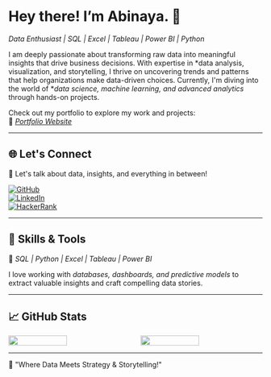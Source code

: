 
# Hey there! I’m Abinaya. 👋  

*Data Enthusiast | SQL | Excel | Tableau | Power BI | Python*  

I am deeply passionate about transforming raw data into meaningful insights that drive business decisions. With expertise in *data analysis, visualization, and storytelling, I thrive on uncovering trends and patterns that help organizations make data-driven choices. Currently, I'm diving into the world of **data science, machine learning, and advanced analytics* through hands-on projects.  

Check out my portfolio to explore my work and projects:  
🔗 [*Portfolio Website*](https://accessible-aquarius-3c5.notion.site/Abinaya-Goud-186990c48fc7806c9890d1af183c26b7)  

---

## 🌐 Let's Connect  
📌 Let's talk about data, insights, and everything in between!  

[![GitHub](https://img.shields.io/badge/-GitHub-181717?style=flat&logo=github&logoColor=white)](https://github.com/abinayagoudjandhyala)    
[![LinkedIn](https://img.shields.io/badge/-LinkedIn-0A66C2?style=flat&logo=linkedin&logoColor=white)](https://www.linkedin.com/in/abinaya-goud-5ba185328/)  
[![HackerRank](https://img.shields.io/badge/-HackerRank-2EC866?style=flat&logo=hackerrank&logoColor=white)](https://www.hackerrank.com/profile/abinayagoud23)

---

## 🔧 Skills & Tools  
🚀 *SQL | Python | Excel | Tableau | Power BI*  

I love working with *databases, dashboards, and predictive models* to extract valuable insights and craft compelling data stories.  

---

## 📈 GitHub Stats 

<div style="display: flex; justify-content: space-between;">
  <img src="https://github-readme-stats.vercel.app/api?username=abinayagoudjandhyala&show_icons=true&theme=radical&hide_title=true" width="48%" />
  <img src="https://github-readme-stats.vercel.app/api/top-langs/?username=abinayagoudjandhyala&layout=compact&theme=radical&hide_title=true" width="48%" />
</div>  
  
---  

🌟 "Where Data Meets Strategy & Storytelling!"
